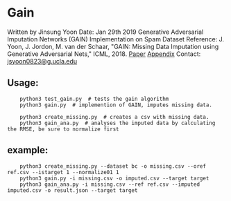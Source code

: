 # Gain

Written by Jinsung Yoon
Date: Jan 29th 2019
Generative Adversarial Imputation Networks (GAIN) Implementation on Spam Dataset
Reference: J. Yoon, J. Jordon, M. van der Schaar, "GAIN: Missing Data Imputation using Generative Adversarial Nets," ICML, 2018.
[Paper](http://medianetlab.ee.ucla.edu/papers/ICML_GAIN.pdf)
[Appendix](http://medianetlab.ee.ucla.edu/papers/ICML_GAIN_Supp.pdf)
Contact: jsyoon0823@g.ucla.edu


## Usage:

```
    python3 test_gain.py  # tests the gain algorithm
    python3 gain.py  # implemention of GAIN, imputes missing data.

    python3 create_missing.py  # creates a csv with missing data.
    python3 gain_ana.py  # analyses the imputed data by calculating the RMSE, be sure to normalize first
```

## example:

```
    python3 create_missing.py --dataset bc -o missing.csv --oref ref.csv --istarget 1 --normalize01 1
    python3 gain.py -i missing.csv -o imputed.csv --target target
    python3 gain_ana.py -i missing.csv --ref ref.csv --imputed imputed.csv -o result.json --target target
```

